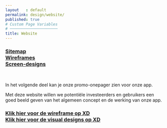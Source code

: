 ```yaml
---
layout   : default
permalink: design/website/
published: true
# Custom Page Variables
# ─────────────────────
title: Website
---
```


<h3>
<a href="{{ site.baseurl }}/design/website/sitemap/">Sitemap</a>
<br>
<a href="{{ site.baseurl }}/design/website/wireframes/">Wireframes</a>
<br>
<a href="{{ site.baseurl }}/design/website/screen-designs/">Screen-designs</a><br>
</h3>
<br>


In het volgende deel kan je onze promo-onepager zien voor onze app.

Met deze website willen we potentiële investeerders en gebruikers een goed beeld geven van het algemeen concept en de werking van onze app.
<br>

<h3>
<a href="" target="_blank">Klik hier voor de wireframe op XD</a>
<br>
<a href="" target="_blank">Klik hier voor de visual designs op XD</a>
</h3>
